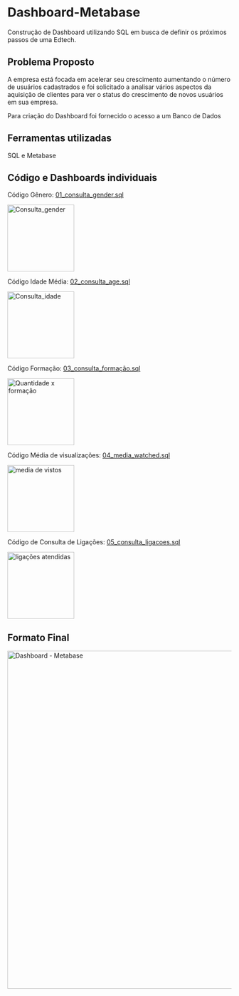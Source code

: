 # Dashboard-Metabase
Construção de Dashboard utilizando SQL em busca de definir os próximos passos de uma Edtech.


## Problema Proposto ##
A empresa está focada em acelerar seu crescimento aumentando o número de usuários cadastrados e foi solicitado a analisar vários aspectos da aquisição de clientes para ver o status do crescimento de novos usuários em sua empresa.

Para criação do Dashboard foi fornecido o acesso a um Banco de Dados


## Ferramentas utilizadas ##
SQL e Metabase


## Código e Dashboards individuais ##
Código Gênero: [01_consulta_gender.sql](01_consulta_gender.sql)

<img width="150" alt="Consulta_gender" src="https://github.com/user-attachments/assets/31c6e7f0-7d0d-4aed-9191-25f6604452ca" />

Código Idade Média: [02_consulta_age.sql](02_consulta_age.sql)

<img width="150" alt="Consulta_idade" src="https://github.com/user-attachments/assets/4ddccd25-e147-4319-99a4-dfc5d5c4bd9c" />

Código Formação: [03_consulta_formação.sql](03_consulta_formação.sql)

<img width="150" alt="Quantidade x formação" src="https://github.com/user-attachments/assets/ce0f6e67-95a2-4a70-9fa4-58e0c77100fc" />

Código Média de visualizações: [04_media_watched.sql](04_media_watched.sql)

<img width="150" alt="media de vistos" src="https://github.com/user-attachments/assets/c5a5c6c0-18a7-44f8-9d1b-4f795ecee0d9" />

Código de Consulta de Ligações: [05_consulta_ligacoes.sql](05_consulta_ligacoes.sql)

<img width="150" alt="ligações atendidas" src="https://github.com/user-attachments/assets/77ffdeaa-13ae-4d2e-9bdb-1611ed1ec003" />


## Formato Final ##
<img width="759" alt="Dashboard - Metabase" src="https://github.com/user-attachments/assets/6d27517a-5050-4dcc-9c04-0bb9be47e393" />

